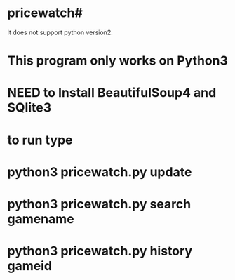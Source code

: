 # pricewatch# 
It does not support python version2.
# This program only works on Python3
# NEED to Install BeautifulSoup4 and SQlite3
# to run type
# python3 pricewatch.py update
# python3 pricewatch.py search gamename
# python3 pricewatch.py history gameid
